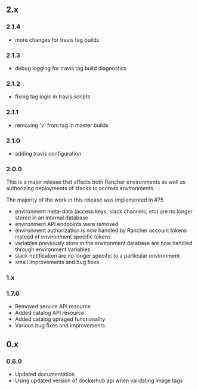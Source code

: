 ## 2.x

### 2.1.4

* more changes for travis tag builds

### 2.1.3

* debug logging for travis tag build diagnostics

### 2.1.2

* fixing tag logic in travis scripts

### 2.1.1

* removing 'v' from tag in master builds

### 2.1.0

* adding travis configuration

### 2.0.0

This is a major release that affects both Rancher environments as well as
authorizing deployments of stacks to accross environments.

The majority of the work in this release was implemented in #75

* environment meta-data (access keys, slack channels, etc) are no longer stored in an internal database
* environment API endpoints were removed
* environment authorization is now handled by Rancher account tokens instead of environment specific tokens
* variables previously store in the environment database are now handled through environment variables
* slack notification are no longer specific to a particular environment
* small improvements and bug fixes

### 1.x

### 1.7.0

* Removed service API resource
* Added catalog  API resource
* Added catalog upraged functionality
* Various bug fixes and improvements

## 0.x

### 0.6.0

* Updated documentation
* Using updated version of dockerhub api when validating image tags
